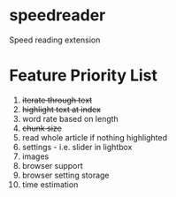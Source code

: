 speedreader
===========

Speed reading extension

Feature Priority List
==
1. ~~iterate through text~~
2. ~~highlight text at index~~
3. word rate based on length
4. ~~chunk size~~
5. read whole article if nothing highlighted
6. settings - i.e. slider in lightbox
7. images
8. browser support
9. browser setting storage
10. time estimation